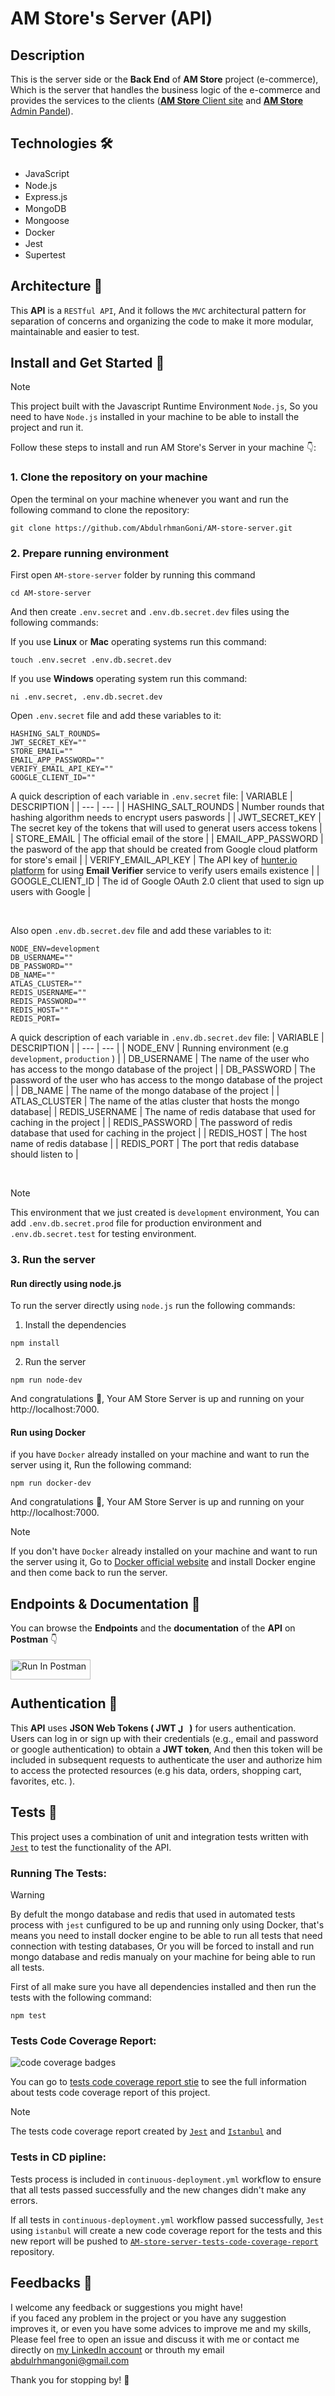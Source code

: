 # AM Store's Server (API)

## Description

This is the server side or the **Back End** of **AM Store** project (e-commerce), <br>
Which is the server that handles the business logic of the e-commerce and provides the services to the clients
([**AM Store** Client site](https://github.com/AbdulrhmanGoni/AM-store-client) and
[**AM Store** Admin Pandel](https://github.com/AbdulrhmanGoni/AM-store-admin)).

## Technologies :hammer_and_wrench:

- JavaScript <img src="./icons_readme/javascript.svg" style="width: 15px;height: 15px; transform: translate(6px, 3px)">
- Node.js <img src="./icons_readme/nodejs.svg" style="width: 50px;height: 16px; transform: translate(6px, 3px)">
- Express.js <img src="./icons_readme/express.jpg" style="width: 50px;height: 15px; transform: translate(6px, 3px)">
- MongoDB <img src="./icons_readme/mongodb.svg" style="width: 16px;height: 16px; transform: translate(6px, 3px)">
- Mongoose <img src="./icons_readme/mongoose.png" style="width: 36px;height: 16px; transform: translate(6px, 3px)">
- Docker <img src="./icons_readme/docker.svg" style="width: 50px;height: 16px; transform: translate(6px, 3px)">
- Jest <img src="./icons_readme/jest.svg" style="width: 15px;height: 15px; transform: translate(6px, 3px)">
- Supertest <img src="./icons_readme/supertest.png" style="width: 15px;height: 15px; transform: translate(6px, 3px)">

## Architecture :memo:

This **API** is a `RESTful API`, And it follows the `MVC` architectural pattern for separation of concerns and organizing the code to make it more modular, maintainable and easier to test.

## Install and Get Started :rocket:

> [!NOTE]
> This project built with the Javascript Runtime Environment `Node.js`, So you need to have `Node.js` installed in
> your machine to be able to install the project and run it.

Follow these steps to install and run AM Store's Server in your machine :point_down::

### 1. Clone the repository on your machine

Open the terminal on your machine whenever you want and run the following command to clone the repository:

```
git clone https://github.com/AbdulrhmanGoni/AM-store-server.git
```

### 2. Prepare running environment

First open `AM-store-server` folder by running this command

```
cd AM-store-server
```

And then create `.env.secret` and `.env.db.secret.dev` files using the following commands:

If you use **Linux** or **Mac** operating systems run this command:

```
touch .env.secret .env.db.secret.dev
```

If you use **Windows** operating system run this command:

```
ni .env.secret, .env.db.secret.dev
```

Open `.env.secret` file and add these variables to it:

```
HASHING_SALT_ROUNDS=
JWT_SECRET_KEY=""
STORE_EMAIL=""
EMAIL_APP_PASSWORD=""
VERIFY_EMAIL_API_KEY=""
GOOGLE_CLIENT_ID=""
```

A quick description of each variable in `.env.secret` file:
| VARIABLE | DESCRIPTION |
| --- | --- |
| HASHING_SALT_ROUNDS | Number rounds that hashing algorithm needs to encrypt users paswords |
| JWT_SECRET_KEY | The secret key of the tokens that will used to generat users access tokens |
| STORE_EMAIL | The official email of the store |
| EMAIL_APP_PASSWORD | the pasword of the app that should be created from Google cloud platform for store's email |
| VERIFY_EMAIL_API_KEY | The API key of [hunter.io platform](https://hunter.io/) for using **Email Verifier** service to verify users emails existence |
| GOOGLE_CLIENT_ID | The id of Google OAuth 2.0 client that used to sign up users with Google |

  <br>

Also open `.env.db.secret.dev` file and add these variables to it:

```
NODE_ENV=development
DB_USERNAME=""
DB_PASSWORD=""
DB_NAME=""
ATLAS_CLUSTER=""
REDIS_USERNAME=""
REDIS_PASSWORD=""
REDIS_HOST=""
REDIS_PORT=
```

A quick description of each variable in `.env.db.secret.dev` file:
| VARIABLE | DESCRIPTION |
| --- | --- |
| NODE_ENV | Running environment (e.g `development`, `production` ) |
| DB_USERNAME | The name of the user who has access to the mongo database of the project |
| DB_PASSWORD | The password of the user who has access to the mongo database of the project |
| DB_NAME | The name of the mongo database of the project |
| ATLAS_CLUSTER | The name of the atlas cluster that hosts the mongo database|
| REDIS_USERNAME | The name of redis database that used for caching in the project |
| REDIS_PASSWORD | The password of redis database that used for caching in the project |
| REDIS_HOST | The host name of redis database |
| REDIS_PORT | The port that redis database should listen to |

  <br>

> [!NOTE]
> This environment that we just created is `development` environment, You can add `.env.db.secret.prod` file for
> production environment and `.env.db.secret.test` for testing environment.

### 3. Run the server

#### Run directly using node.js

To run the server directly using `node.js` run the following commands:

1. Install the dependencies

```
npm install
```

2. Run the server

```
npm run node-dev
```

And congratulations 🎉, Your AM Store Server is up and running on your http://localhost:7000.

#### Run using Docker

if you have `Docker` already installed on your machine and want to run the server using it,
Run the following command:

```
npm run docker-dev
```

And congratulations 🎉, Your AM Store Server is up and running on your http://localhost:7000.

> [!NOTE]
> If you don't have `Docker` already installed on your machine and want to run the server using it,
> Go to [Docker official website](https://docs.docker.com/engine/install/) and install Docker engine
> and then come back to run the server.

## Endpoints & Documentation :ledger:

You can browse the **Endpoints** and the **documentation** of the **API** on **Postman** :point_down:

[<img src="./icons_readme/postman-button.svg" alt="Run In Postman" style="width: 128px; height: 32px; transform: translateY(4px)">](https://app.getpostman.com/run-collection/27040994-2b37c7cf-3a2d-4022-9dfa-6b850399d269?action=collection%2Ffork&source=rip_markdown&collection-url=entityId%3D27040994-2b37c7cf-3a2d-4022-9dfa-6b850399d269%26entityType%3Dcollection%26workspaceId%3Db9135996-e8d9-4c02-bc81-d0b278bfc9ff)

## Authentication :key:

This **API** uses **JSON Web Tokens ( JWT <img src="./icons_readme/jwt.svg" alt="JWT Icon" style="width: 15px; height: 15px; transform: translateY(3px)"> )** for users authentication. <br>
Users can log in or sign up with their credentials (e.g., email and password or google authentication)
to obtain a **JWT token**, And then this token will be included in subsequent requests to authenticate the user
and authorize him to access the protected resources (e.g his data, orders, shopping cart, favorites, etc. ).

## Tests :test_tube:

This project uses a combination of unit and integration tests written with [`Jest`](https://jestjs.io)
to test the functionality of the API.

### Running The Tests:

> [!WARNING]
> By defult the mongo database and redis that used in automated tests process with `jest`
> cunfigured to be up and running only using Docker, that's means you need to install docker engine
> to be able to run all tests that need connection with testing databases, Or you will be forced to
> install and run mongo database and redis manualy on your machine for being able to run all tests.

First of all make sure you have all dependencies installed and then run the tests with the following command:

```
npm test
```

### Tests Code Coverage Report:

![code coverage badges](https://raw.githubusercontent.com/AbdulrhmanGoni/AM-store-server-tests-code-coverage-report/main/tests-code-coverage-report/badges.svg)

You can go to [tests code coverage report stie](https://abdulrhmangoni.github.io/AM-store-server-tests-code-coverage-report) to see the full information about tests code coverage report of this project. <br>

> [!NOTE]
> The tests code coverage report created by [`Jest`](https://jestjs.io) and [`Istanbul`](https://istanbul.js.org/) and

### Tests in CD pipline:

Tests process is included in `continuous-deployment.yml` workflow to ensure that all tests passed successfully
and the new changes didn't make any errors.

If all tests in `continuous-deployment.yml` workflow passed successfully, `Jest` using `istanbul` will create
a new code coverage report for the tests and this new report will be pushed to [`AM-store-server-tests-code-coverage-report`](https://github.com/AbdulrhmanGoni/AM-store-server-tests-code-coverage-report) repository.

## Feedbacks :incoming_envelope:

I welcome any feedback or suggestions you might have! <br>
if you faced any problem in the project or you have any suggestion improves it,
or even you have some advices to improve me and my skills, <br>
Please feel free to open an issue and discuss it with me or contact me directly on [my LinkedIn account](https://www.linkedin.com/in/abdulrhman-goni-857a36275/)
or throuth my email abdulrhmangoni@gmail.com

Thank you for stopping by! 🌟
